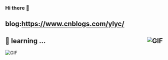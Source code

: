 ### Hi there 👋
blog:https://www.cnblogs.com/ylyc/
---
🌱 learning ...<img align="right" alt="GIF" src="https://github.com/hanshixucode/hanshixucode/blob/main/A.gif" />
---
<img align="left" alt="GIF" src="https://raw.githubusercontent.com/JoeyBling/JoeyBling/master/pic/pusheencode.gif" />
<!--
**hanshixucode/hanshixucode** is a ✨ _special_ ✨ repository because its `README.md` (this file) appears on your GitHub profile.

Here are some ideas to get you started:

- 🔭 I’m currently working on ...
- 🌱 I’m currently learning ...
- 👯 I’m looking to collaborate on ...
- 🤔 I’m looking for help with ...
- 💬 Ask me about ...
- 📫 How to reach me: ...
- 😄 Pronouns: ...
- ⚡ Fun fact: ...
-->
